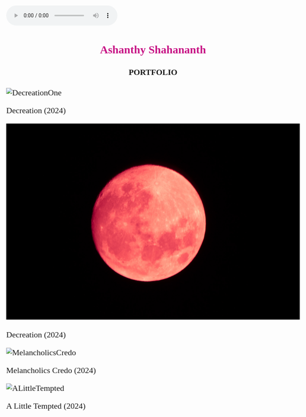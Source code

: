 <html>
  <head>
    <head>
<link href='https://fonts.googleapis.com/css?family=Ballet' rel='stylesheet'>
<style>
body {
    font-family: 'Ballet';font-size: 22px;
}
</style>
  <style>
      html {
          cursor: url('cursor.cur'), auto;
      }
  </style> 
  
  
<body>

  <audio autoplay controls>
  <source src="Luna.mp3" type="audio/mpeg">
  Your browser does not support the audio element.
</audio>

<h1 style="font-family:Ballet; text-align: center; color:MediumVioletRed; font-size:30px; ">Ashanthy Shahananth</h1>
<h4 style="font-family:Times New Roman; text-align: center;">PORTFOLIO</h4>

  <img src="https://github.com/iamapsyop/iamapsyop.github.io/blob/main/_MG_1123.jpg?raw=true" alt="DecreationOne" />
  <p style="font-family:Times New Roman;" >Decreation (2024)</p>
<img src="https://github.com/iamapsyop/iamapsyop.github.io/blob/main/_MG_0936-3.jpg?raw=true" alt="DecreationTwo" />
<p style="font-family:Times New Roman;">Decreation (2024)</p>
<img src="https://github.com/iamapsyop/iamapsyop.github.io/blob/main/IMG_9513.JPG?raw=true" alt="MelancholicsCredo" />
<p style="font-family:Times New Roman;" >Melancholics Credo (2024)</p>
 <img src="https://github.com/iamapsyop/iamapsyop.github.io/blob/main/_MG_9848.jpg?raw=true?" alt="ALittleTempted" />
 <p style="font-family:Times New Roman;" >A Little Tempted (2024)</p>

</body>


